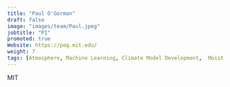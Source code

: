 ```yaml
---
title: "Paul O'Gorman"
draft: false
image: "images/team/Paul.jpeg"
jobtitle: "PI"
promoted: true
Website: https://pog.mit.edu/
weight: 7
tags: [Atmosphere, Machine Learning, Climate Model Development,  Moist convection]
---
```



MIT
